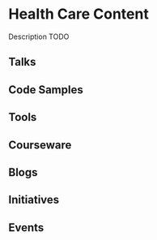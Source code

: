 # Health Care Content

Description TODO

## Talks

## Code Samples

## Tools

## Courseware

## Blogs

## Initiatives

## Events
